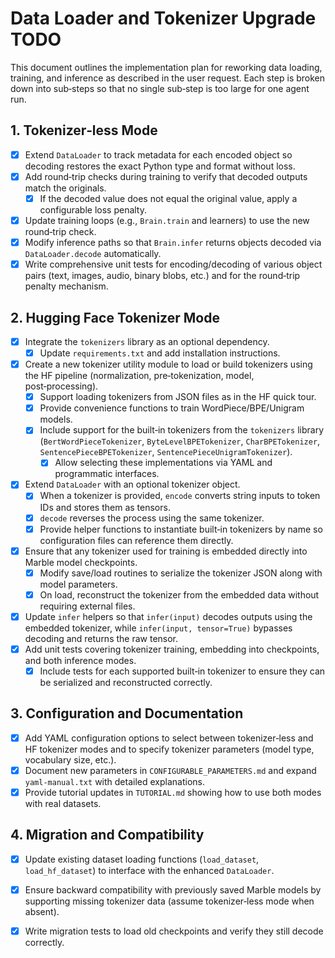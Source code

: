# Data Loader and Tokenizer Upgrade TODO

This document outlines the implementation plan for reworking data loading, training, and inference as described in the user request. Each step is broken down into sub‑steps so that no single sub‑step is too large for one agent run.

## 1. Tokenizer‑less Mode
- [x] Extend `DataLoader` to track metadata for each encoded object so decoding restores the exact Python type and format without loss.
- [x] Add round‑trip checks during training to verify that decoded outputs match the originals.
  - [x] If the decoded value does not equal the original value, apply a configurable loss penalty.
- [x] Update training loops (e.g., `Brain.train` and learners) to use the new round‑trip check.
- [x] Modify inference paths so that `Brain.infer` returns objects decoded via `DataLoader.decode` automatically.
- [x] Write comprehensive unit tests for encoding/decoding of various object pairs (text, images, audio, binary blobs, etc.) and for the round‑trip penalty mechanism.

## 2. Hugging Face Tokenizer Mode
- [x] Integrate the `tokenizers` library as an optional dependency.
  - [x] Update `requirements.txt` and add installation instructions.
- [x] Create a new tokenizer utility module to load or build tokenizers using the HF pipeline (normalization, pre‑tokenization, model, post‑processing).
  - [x] Support loading tokenizers from JSON files as in the HF quick tour.
  - [x] Provide convenience functions to train WordPiece/BPE/Unigram models.
  - [x] Include support for the built‑in tokenizers from the `tokenizers` library (`BertWordPieceTokenizer`, `ByteLevelBPETokenizer`, `CharBPETokenizer`, `SentencePieceBPETokenizer`, `SentencePieceUnigramTokenizer`).
    - [x] Allow selecting these implementations via YAML and programmatic interfaces.
- [x] Extend `DataLoader` with an optional tokenizer object.
  - [x] When a tokenizer is provided, `encode` converts string inputs to token IDs and stores them as tensors.
  - [x] `decode` reverses the process using the same tokenizer.
  - [x] Provide helper functions to instantiate built‑in tokenizers by name so configuration files can reference them directly.
- [x] Ensure that any tokenizer used for training is embedded directly into Marble model checkpoints.
  - [x] Modify save/load routines to serialize the tokenizer JSON along with model parameters.
  - [x] On load, reconstruct the tokenizer from the embedded data without requiring external files.
- [x] Update `infer` helpers so that `infer(input)` decodes outputs using the embedded tokenizer, while `infer(input, tensor=True)` bypasses decoding and returns the raw tensor.
- [x] Add unit tests covering tokenizer training, embedding into checkpoints, and both inference modes.
  - [x] Include tests for each supported built‑in tokenizer to ensure they can be serialized and reconstructed correctly.

## 3. Configuration and Documentation
- [x] Add YAML configuration options to select between tokenizer‑less and HF tokenizer modes and to specify tokenizer parameters (model type, vocabulary size, etc.).
- [x] Document new parameters in `CONFIGURABLE_PARAMETERS.md` and expand `yaml-manual.txt` with detailed explanations.
- [x] Provide tutorial updates in `TUTORIAL.md` showing how to use both modes with real datasets.

## 4. Migration and Compatibility
- [x] Update existing dataset loading functions (`load_dataset`, `load_hf_dataset`) to interface with the enhanced `DataLoader`.
- [x] Ensure backward compatibility with previously saved Marble models by supporting missing tokenizer data (assume tokenizer‑less mode when absent).
- [x] Write migration tests to load old checkpoints and verify they still decode correctly.

